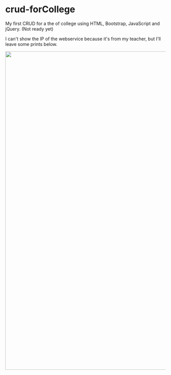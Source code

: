 # crud-forCollege
My first CRUD for a the of college using HTML, Bootstrap, JavaScript and jQuery. (Not ready yet)

I can't show the IP of the webservice because it's from my teacher, but I'll leave some prints below.


<div align="center">
  <img src="https://github.com/luismsantos/crud-forCollege/assets/68859191/1477ee14-c7ca-4232-93cb-f2a2c0791ca9.png" width="1000px" />
       </div>
